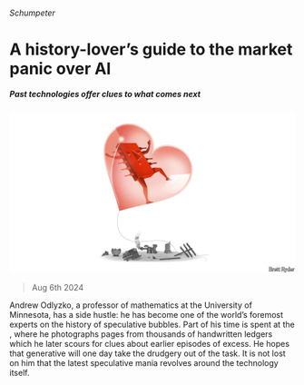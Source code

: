 ###### Schumpeter

# A history-lover’s guide to the market panic over AI 

##### Past technologies offer clues to what comes next 

![image](images/20240810_WBD000.jpg) 

> Aug 6th 2024 

Andrew Odlyzko, a professor of mathematics at the University of Minnesota, has a side hustle: he has become one of the world’s foremost experts on the history of speculative bubbles. Part of his time is spent at the , where he photographs pages from thousands of handwritten ledgers which he later scours for clues about earlier episodes of excess. He hopes that generative  will one day take the drudgery out of the task. It is not lost on him that the latest speculative mania revolves around the technology itself.

